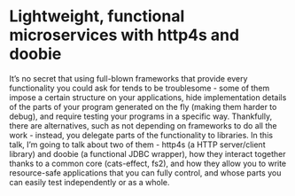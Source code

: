 # Lightweight, functional microservices with http4s and doobie

It’s no secret that using full-blown frameworks that provide every functionality you could ask for
tends to be troublesome - some of them impose a certain structure on your applications,
hide implementation details of the parts of your program generated on the fly (making them
harder to debug), and require testing your programs in a specific way.
Thankfully, there are alternatives, such as not depending on frameworks to do
all the work - instead, you delegate parts of the functionality to libraries.
In this talk, I’m going to talk about two of them - http4s (a HTTP server/client library)
and doobie (a functional JDBC wrapper), how they interact together thanks to a common core
(cats-effect, fs2), and how they allow you to write resource-safe applications that you can fully control,
and whose parts you can easily test independently or as a whole.